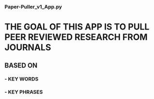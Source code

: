 ### Paper-Puller_v1_App.py

# THE GOAL OF THIS APP IS TO PULL PEER REVIEWED RESEARCH FROM JOURNALS
  ## BASED ON
  ### - KEY WORDS
  ### - KEY PHRASES
